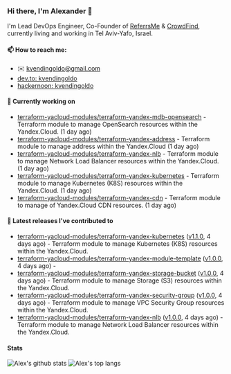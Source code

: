 ### Hi there, I'm Alexander 👋

I'm Lead DevOps Engineer, Co-Founder of [ReferrsMe](https://referrs.me/) & [CrowdFind](https://crowdfind.ai/), currently living and working in Tel Aviv-Yafo, Israel.

#### 📫 How to reach me:

- ✉️ kvendingoldo@gmail.com
- [dev.to: kvendingoldo](https://dev.to/kvendingoldo)
- [hackernoon: kvendingoldo](https://hackernoon.com/u/kvendingoldo)

#### 👷 Currently working on


- [terraform-yacloud-modules/terraform-yandex-mdb-opensearch](https://github.com/terraform-yacloud-modules/terraform-yandex-mdb-opensearch) - Terraform module to manage OpenSearch resources within the Yandex.Cloud. (1 day ago)
- [terraform-yacloud-modules/terraform-yandex-address](https://github.com/terraform-yacloud-modules/terraform-yandex-address) - Terraform module to manage address within the Yandex.Cloud (1 day ago)
- [terraform-yacloud-modules/terraform-yandex-nlb](https://github.com/terraform-yacloud-modules/terraform-yandex-nlb) - Terraform module to manage Network Load Balancer resources within the Yandex.Cloud. (1 day ago)
- [terraform-yacloud-modules/terraform-yandex-kubernetes](https://github.com/terraform-yacloud-modules/terraform-yandex-kubernetes) - Terraform module to manage Kubernetes (K8S) resources within the Yandex.Cloud. (1 day ago)
- [terraform-yacloud-modules/terraform-yandex-cdn](https://github.com/terraform-yacloud-modules/terraform-yandex-cdn) - Terraform module to manage of Yandex.Cloud CDN resources. (1 day ago)

#### 🔭 Latest releases I've contributed to

- [terraform-yacloud-modules/terraform-yandex-kubernetes](https://github.com/terraform-yacloud-modules/terraform-yandex-kubernetes) ([v1.1.0](https://github.com/terraform-yacloud-modules/terraform-yandex-kubernetes/releases/tag/v1.1.0), 4 days ago) - Terraform module to manage Kubernetes (K8S) resources within the Yandex.Cloud.
- [terraform-yacloud-modules/terraform-yandex-module-template](https://github.com/terraform-yacloud-modules/terraform-yandex-module-template) ([v1.0.0](https://github.com/terraform-yacloud-modules/terraform-yandex-module-template/releases/tag/v1.0.0), 4 days ago) - 
- [terraform-yacloud-modules/terraform-yandex-storage-bucket](https://github.com/terraform-yacloud-modules/terraform-yandex-storage-bucket) ([v1.0.0](https://github.com/terraform-yacloud-modules/terraform-yandex-storage-bucket/releases/tag/v1.0.0), 4 days ago) - Terraform module to manage Storage (S3) resources within the Yandex.Cloud.
- [terraform-yacloud-modules/terraform-yandex-security-group](https://github.com/terraform-yacloud-modules/terraform-yandex-security-group) ([v1.0.0](https://github.com/terraform-yacloud-modules/terraform-yandex-security-group/releases/tag/v1.0.0), 4 days ago) - Terraform module to manage VPC Security Group resources within the Yandex.Cloud.
- [terraform-yacloud-modules/terraform-yandex-nlb](https://github.com/terraform-yacloud-modules/terraform-yandex-nlb) ([v1.0.0](https://github.com/terraform-yacloud-modules/terraform-yandex-nlb/releases/tag/v1.0.0), 4 days ago) - Terraform module to manage Network Load Balancer resources within the Yandex.Cloud.

#### Stats

![Alex's github stats](https://github-readme-stats.vercel.app/api?username=kvendingoldo&show_icons=true&theme=default&disable_animations=true&count_private=true&hide_rank=true&include_all_commits=true&custom_title=GitHub%20Stats&line_height=20)
![Alex's top langs](https://github-readme-stats.vercel.app/api/top-langs/?username=kvendingoldo&hide=tex,html,hcl,css,jupyter%20notebook&layout=compact)
